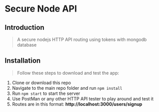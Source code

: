 # Secure Node API

## Introduction

> A secure nodejs HTTP API routing using tokens with mongodb database

## Installation

> Follow these steps to download and test the app:

1.  Clone or download this repo
2.  Navigate to the main repo folder and run `npm install`
3.  Run `npm start` to start the server
4.  Use PostMan or any other HTTP API tester to play around and test it
5.  Routes are in this format: **http://localhost:3000/users/signup**
